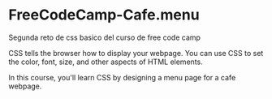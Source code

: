 # FreeCodeCamp-Cafe.menu
Segunda reto de css basico del curso de free code camp

CSS tells the browser how to display your webpage. You can use CSS to set the color, font, size, and other aspects of HTML elements.

In this course, you'll learn CSS by designing a menu page for a cafe webpage.
